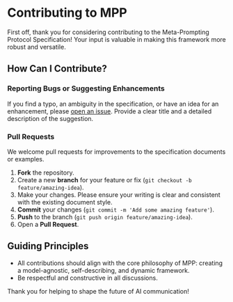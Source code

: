 # Contributing to MPP

First off, thank you for considering contributing to the Meta-Prompting Protocol Specification! Your input is valuable in making this framework more robust and versatile.

## How Can I Contribute?

### Reporting Bugs or Suggesting Enhancements
If you find a typo, an ambiguity in the specification, or have an idea for an enhancement, please [open an issue](https://github.com/gabrielbarberini/meta-prompting-protocol/issues). Provide a clear title and a detailed description of the suggestion.

### Pull Requests
We welcome pull requests for improvements to the specification documents or examples.

1.  **Fork** the repository.
2.  Create a new **branch** for your feature or fix (`git checkout -b feature/amazing-idea`).
3.  Make your changes. Please ensure your writing is clear and consistent with the existing document style.
4.  **Commit** your changes (`git commit -m 'Add some amazing feature'`).
5.  **Push** to the branch (`git push origin feature/amazing-idea`).
6.  Open a **Pull Request**.

## Guiding Principles
- All contributions should align with the core philosophy of MPP: creating a model-agnostic, self-describing, and dynamic framework.
- Be respectful and constructive in all discussions.

Thank you for helping to shape the future of AI communication!
